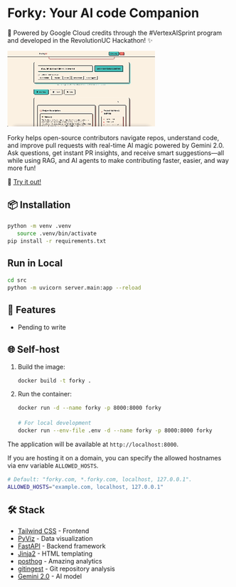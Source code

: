 
# Forky: Your AI code Companion

🌟 Powered by Google Cloud credits through the #VertexAISprint program and developed in the RevolutionUC Hackathon! ✨

[![Image](./docs/frontpage.gif "Forky main page")](https://forky-364607428894.us-central1.run.app/)

Forky helps open-source contributors navigate repos, understand code, and improve pull requests with real-time AI magic powered by Gemini 2.0. Ask questions, get instant PR insights, and receive smart suggestions—all while using RAG, and AI agents to make contributing faster, easier, and way more fun!

🚀 [Try it out!](https://forky-364607428894.us-central1.run.app/)

## 📦 Installation

```bash
python -m venv .venv
   source .venv/bin/activate
pip install -r requirements.txt
```

## Run in Local

```bash
cd src
python -m uvicorn server.main:app --reload
```

## 🚀 Features

- Pending to write

## 🌐 Self-host

1. Build the image:

   ``` bash
   docker build -t forky .

   ```

2. Run the container:

   ``` bash
   docker run -d --name forky -p 8000:8000 forky

   # For local development
   docker run --env-file .env -d --name forky -p 8000:8000 forky
   ```

The application will be available at `http://localhost:8000`.

If you are hosting it on a domain, you can specify the allowed hostnames via env variable `ALLOWED_HOSTS`.

   ```bash
   # Default: "forky.com, *.forky.com, localhost, 127.0.0.1".
   ALLOWED_HOSTS="example.com, localhost, 127.0.0.1"
   ```

## 🛠️ Stack

- [Tailwind CSS](https://tailwindcss.com) - Frontend
- [PyViz](https://pyviz.org) - Data visualization
- [FastAPI](https://github.com/fastapi/fastapi) - Backend framework
- [Jinja2](https://jinja.palletsprojects.com) - HTML templating
- [posthog](https://github.com/PostHog/posthog) - Amazing analytics
- [gitingest](https://github.com/cyclotruc/gitingest) - Git repository analysis
- [Gemini 2.0](https://cloud.google.com/vertex-ai/docs/generative-ai/model-reference/gemini) - AI model

